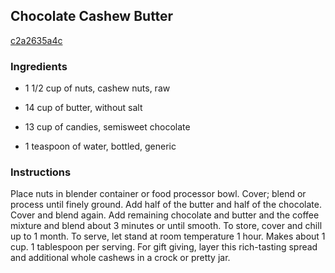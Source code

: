 ## Chocolate Cashew Butter

[c2a2635a4c](http://www.food.com/recipe/chocolate-cashew-butter-384033)

### Ingredients

 - 1 1/2 cup of nuts, cashew nuts, raw

 - 14 cup of butter, without salt

 - 13 cup of candies, semisweet chocolate

 - 1 teaspoon of water, bottled, generic

### Instructions

Place nuts in blender container or food processor bowl. Cover; blend or process until finely ground. Add half of the butter and half of the chocolate. Cover and blend again. Add remaining chocolate and butter and the coffee mixture and blend about 3 minutes or until smooth. To store, cover and chill up to 1 month. To serve, let stand at room temperature 1 hour. Makes about 1 cup. 1 tablespoon per serving. For gift giving, layer this rich-tasting spread and additional whole cashews in a crock or pretty jar.